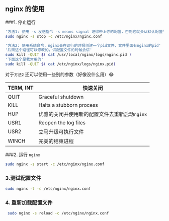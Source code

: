 ## nginx 的使用

###1. 停止运行

```bash
'方法1: 使用 -s 发送指令 -s means signal 记得带上你的配置，否则它就会从默认配置中读取pid'
sudo nginx -s stop -c /etc/nginx/nginx.conf

'方法2: 使用系统命令，nginx会在运行的时候创建一个pid文件，文件里面有nginx的pid'
'后面这个路径可以修改的，讲配置文件的时候会讲'
sudo kill -QUIT $( cat /usr/local/nginx/logs/nginx.pid )
'下面这个是我常用的'
sudo kill -QUIT $( cat /etc/nginx/logs/nginx.pid)
```

对于`方法2` 还可以使用一些别的参数（好像没什么用）:joy:

| TERM, INT | 快速关闭                                      |
| --------- | --------------------------------------------- |
| QUIT      | Graceful shutdown                             |
| KILL      | Halts a stubborn process                      |
| HUP       | 优雅的关闭并使用新的配置文件去重新启动`nginx` |
| USR1      | Reopen the log files                          |
| USR2      | 立马升级可执行文件                            |
| WINCH     | 完美的结束进程                                |

###2. 运行 `nginx`

```bash
sudo nginx -s start -c /etc/nginx/nginx.conf
```

### 3.测试配置文件

```bash
sudo nginx -t -c /etc/nginx/nginx.conf
```

### 4. 重新加载配置文件

```bash
 sudo nginx -s reload -c /etc/nginx/nginx.conf
```

